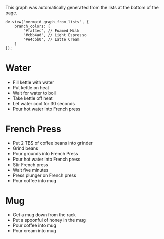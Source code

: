 This graph was automatically generated from the lists at the bottom of the page.

```dataviewjs
dv.view("mermaid_graph_from_lists", {
    branch_colors: [
        "#faf4ec", // Foamed Milk
        "#cbb4ad", // Light Espresso
        "#e4cbb0", // Latte Cream
    ]
});
```

# Water

- Fill kettle with water
- Put kettle on heat
- Wait for water to boil
- Take kettle off heat
- Let water cool for 30 seconds
- Pour hot water into French press

# French Press

- Put 2 TBS of coffee beans into grinder
- Grind beans
- Pour grounds into French Press
- Pour hot water into French press
- Stir French press
- Wait five minutes
- Press plunger on French press
- Pour coffee into mug

# Mug

- Get a mug down from the rack
- Put a spoonful of honey in the mug
- Pour coffee into mug
- Pour cream into mug
